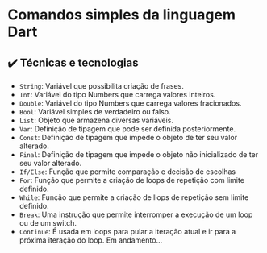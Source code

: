 # Comandos simples da linguagem Dart

## ✔️ Técnicas e tecnologias
- `String`: Variável que possibilita criação de frases. 
- `Int`: Variável do tipo Numbers que carrega valores inteiros.
- `Double`: Variável do tipo Numbers que carrega valores fracionados.
- `Bool`: Variável simples de verdadeiro ou falso.
- `List`: Objeto que armazena diversas variáveis.
- `Var`: Definição de tipagem que pode ser definida posteriormente.
- `Const`: Definição de tipagem que impede o objeto de ter seu valor alterado.
- `Final`: Definição de tipagem que impede o objeto não inicializado de ter seu valor alterado.
- `If/Else`: Função que permite comparação e decisão de escolhas
- `For`: Função que permite a criação de loops de repetição com limite definido. 
- `While`: Função que permite a criação de llops de repetição sem limite definido.
- `Break`: Uma instrução que permite interromper a execução de um loop ou de um switch.
- `Continue`: É usada em loops para pular a iteração atual e ir para a próxima iteração do loop.
  Em andamento...
  
